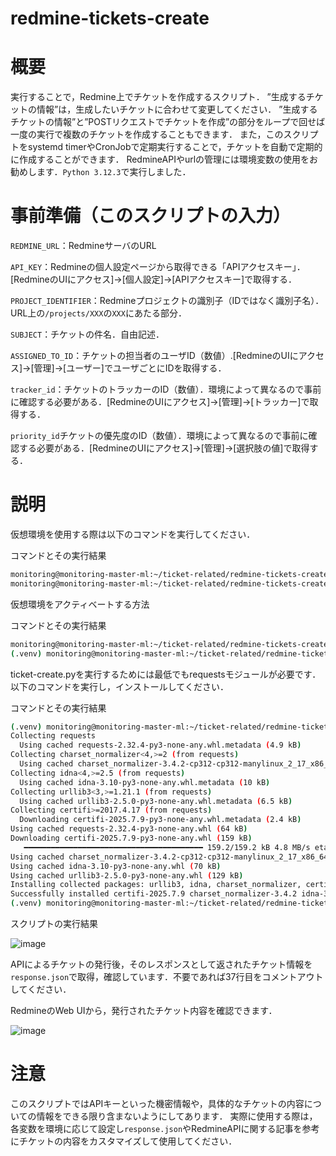 # redmine-tickets-create

# 概要
実行することで，Redmine上でチケットを作成するスクリプト．
”生成するチケットの情報”は，生成したいチケットに合わせて変更してください．
”生成するチケットの情報”と”POSTリクエストでチケットを作成”の部分をループで回せば一度の実行で複数のチケットを作成することもできます．
また，このスクリプトをsystemd timerやCronJobで定期実行することで，チケットを自動で定期的に作成することができます．
RedmineAPIやurlの管理には環境変数の使用をお勧めします．`Python 3.12.3`で実行しました．

# 事前準備（このスクリプトの入力）
`REDMINE_URL`：RedmineサーバのURL

`API_KEY`：Redmineの個人設定ページから取得できる「APIアクセスキー」．[RedmineのUIにアクセス]→[個人設定]→[APIアクセスキー]で取得する．

`PROJECT_IDENTIFIER`：Redmineプロジェクトの識別子（IDではなく識別子名）．URL上の`/projects/XXX`の`XXX`にあたる部分．

`SUBJECT`：チケットの件名．自由記述．

`ASSIGNED_TO_ID`：チケットの担当者のユーザID（数値）.[RedmineのUIにアクセス]→[管理]→[ユーザー]でユーザごとにIDを取得する．

`tracker_id`：チケットのトラッカーのID（数値）．環境によって異なるので事前に確認する必要がある．[RedmineのUIにアクセス]→[管理]→[トラッカー]で取得する．

`priority_id`チケットの優先度のID（数値）．環境によって異なるので事前に確認する必要がある．[RedmineのUIにアクセス]→[管理]→[選択肢の値]で取得する．


# 説明
仮想環境を使用する際は以下のコマンドを実行してください．

コマンドとその実行結果
```bash
monitoring@monitoring-master-ml:~/ticket-related/redmine-tickets-create$ python3 -m venv .venv
monitoring@monitoring-master-ml:~/ticket-related/redmine-tickets-create$
```

仮想環境をアクティベートする方法

コマンドとその実行結果
```bash
monitoring@monitoring-master-ml:~/ticket-related/redmine-tickets-create$ source .venv/bin/activate
(.venv) monitoring@monitoring-master-ml:~/ticket-related/redmine-tickets-create$
```

ticket-create.pyを実行するためには最低でもrequestsモジュールが必要です．以下のコマンドを実行し，インストールしてください．

コマンドとその実行結果
```bash
(.venv) monitoring@monitoring-master-ml:~/ticket-related/redmine-tickets-create$ pip3 install requests
Collecting requests
  Using cached requests-2.32.4-py3-none-any.whl.metadata (4.9 kB)
Collecting charset_normalizer<4,>=2 (from requests)
  Using cached charset_normalizer-3.4.2-cp312-cp312-manylinux_2_17_x86_64.manylinux2014_x86_64.whl.metadata (35 kB)
Collecting idna<4,>=2.5 (from requests)
  Using cached idna-3.10-py3-none-any.whl.metadata (10 kB)
Collecting urllib3<3,>=1.21.1 (from requests)
  Using cached urllib3-2.5.0-py3-none-any.whl.metadata (6.5 kB)
Collecting certifi>=2017.4.17 (from requests)
  Downloading certifi-2025.7.9-py3-none-any.whl.metadata (2.4 kB)
Using cached requests-2.32.4-py3-none-any.whl (64 kB)
Downloading certifi-2025.7.9-py3-none-any.whl (159 kB)
   ━━━━━━━━━━━━━━━━━━━━━━━━━━━━━━━━━━━━━━━━ 159.2/159.2 kB 4.8 MB/s eta 0:00:00
Using cached charset_normalizer-3.4.2-cp312-cp312-manylinux_2_17_x86_64.manylinux2014_x86_64.whl (148 kB)
Using cached idna-3.10-py3-none-any.whl (70 kB)
Using cached urllib3-2.5.0-py3-none-any.whl (129 kB)
Installing collected packages: urllib3, idna, charset_normalizer, certifi, requests
Successfully installed certifi-2025.7.9 charset_normalizer-3.4.2 idna-3.10 requests-2.32.4 urllib3-2.5.0
(.venv) monitoring@monitoring-master-ml:~/ticket-related/redmine-tickets-create$
```

スクリプトの実行結果

![image](https://github.com/user-attachments/assets/35d35335-9f84-410e-a5f7-cfebeb516a92)

APIによるチケットの発行後，そのレスポンスとして返されたチケット情報を`response.json`で取得，確認しています．不要であれば37行目をコメントアウトしてください．

RedmineのWeb UIから，発行されたチケット内容を確認できます．

![image](https://github.com/user-attachments/assets/db606aa7-a3cd-496a-bb38-4d5b871e9c88)

# 注意
このスクリプトではAPIキーといった機密情報や，具体的なチケットの内容についての情報をできる限り含まないようにしてあります．
実際に使用する際は，各変数を環境に応じて設定し`response.json`やRedmineAPIに関する記事を参考にチケットの内容をカスタマイズして使用してください．





